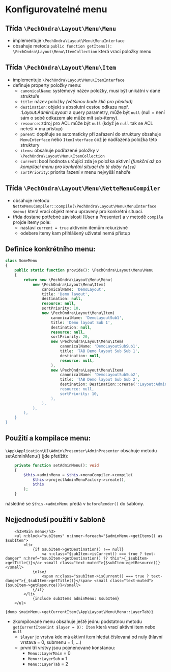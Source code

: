 # Konfigurovatelné menu

## Třída `\PechOndra\Layout\Menu\Menu`
- implementuje `\PechOndra\Layout\Menu\MenuInterface`
- obsahuje metodu `public function getItems(): \PechOndra\Layout\Menu\ItemCollection` která vrací položky menu

## Třída `\PechOndra\Layout\Menu\Item`
- implementuje `\PechOndra\Layout\Menu\ItemInterface`
- definuje property položky menu:
    - `canonicalName`: systémový název položky, musí být unikátní v dané struktuře
    - `title`: název položky *(většinou bude klíč pro překlad)*
    - `destination`: objekt s absolutní cestou odkazu např. *:Layout:Admin:Layout:* a query parametry, může být `null` (null = není sám o sobě odkazem ale může mít sub-itemy).
    - `resource`: zdroj pro ACL může být `null` (když je `null` tak se ACL neřeší = má přístup)
    - `parent`: doplňuje se automaticky při zařazení do struktury obsahuje `MenuInterface` nebo `ItemInterface` což je nadřazená položka této struktury
    - `items`: obsahuje podřazené položky v `\PechOndra\Layout\Menu\ItemCollection`
    - `current`: bool hodnota určující zda je položka aktivní *(funkční až po kompilaci menu pro konkrétní situaci do té doby `false`)*
    - `sortPriority`: priorita řazení v menu nejvyšší nahoře

## Třída `\PechOndra\Layout\Menu\NetteMenuCompiler`
- obsahuje metodu `NetteMenuCompiler::compile(\PechOndra\Layout\Menu\MenuInterface $menu)` která vrací objekt menu upravený pro konkrétní situaci.
- třída dostane potřebné závislosti (User a Presenter) a v metodě `compile` projde itemy pole:
    - nastaví `current = true` aktivním itemům rekurzivně
    - odebere itemy kam přihlášený uživatel nemá přístup

## Definice konkrétního menu:
```` php
class SomeMenu
{
    public static function provide(): \PechOndra\Layout\Menu\Menu
    {
        return new \PechOndra\Layout\Menu\Menu(
            new \PechOndra\Layout\Menu\Item(
                canonicalName: 'DemoLayout',
                title: 'Demo layout',
                destination: null,
                resource: null,
                sortPriority: 10,
                new \PechOndra\Layout\Menu\Item(
                    canonicalName: 'DemoLayoutSub1',
                    title: 'Demo layout Sub 1',
                    destination: null,
                    resource: null,
                    sortPriority: 20,
                    new \PechOndra\Layout\Menu\Item(
                        canonicalName: 'DemoLayoutSubSub1',
                        title: 'TAB Demo layout Sub Sub 1',
                        destination: null,
                        resource: null,
                    ),
                    new \PechOndra\Layout\Menu\Item(
                        canonicalName: 'DemoLayoutSubSub2',
                        title: 'TAB Demo layout Sub Sub 2',
                        destination: Destination::create(':Layout:Admin:Layout:', ['limit' => 10, 'category' => 'all'])']),
                        resource: null,
                        sortPriority: 10,
                    ),
                ),
            ),
        ),
    }
}
````

## Použití a kompilace menu:
`\App\Application\UI\Admin\Presenter\AdminPresenter` obsahuje metodu setAdminMenu() (jde přetížit):

```` php
	private function setAdminMenu(): void
	{
		$this->adminMenu = $this->menuCompiler->compile(
			$this->projectAdminMenuFactory->create(),
			$this
		);
	}
````

následně se `$this->adminMenu` předá v `beforeRender()` do šablony.

## Nejjednoduší použítí v šabloně
```` latte
	<h3>Main menu</h3>
	<ul n:block="subItems" n:inner-foreach="$adminMenu->getItems() as $subItem">
		<li>
			{if $subItem->getDestination() !== null}
				<a n:class="$subItem->isCurrent() === true ? text-danger" n:href="$subItem->getDestination() ?? this">{_$subItem->getTitle()}</a> <small class="text-muted">{$subItem->getResource()}</small>
			{else}
				<span n:class="$subItem->isCurrent() === true ? text-danger">{_$subItem->getTitle()}</span> <small class="text-muted">{$subItem->getResource()}</small>
			{/if}
		</li>
			{include subItems adminMenu: $subItem}
	</ul>
````

```` latte
{dump $mainMenu->getCurrentItem(\App\Layout\Menu\Menu::LayerTab)}
````

- zkompilované menu obsahuje ještě jednu podstatnou metodu `getCurrentItem(int $layer = 0): Item` která vrací aktivní item nebo `null`
    - `$layer` je vrstva kde má aktivní item hledat číslovaná od nuly (hlavní vrstava = 0, submenu = 1, ...)
    - první tři vrstvy jsou pojmenované konstanou:
        - `Menu::LayerMain` = 0
        - `Menu::LayerSub` = 1
        - `Menu::LayerTab` = 2

